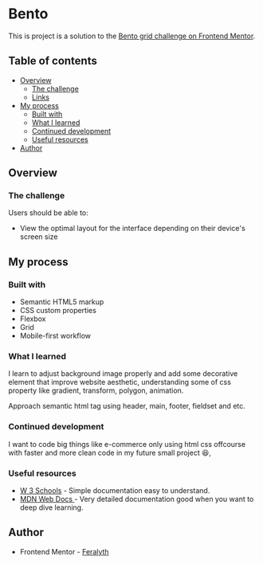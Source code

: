 # Bento

This is project is a solution to the [Bento grid challenge on Frontend Mentor](https://www.frontendmentor.io/challenges/bento-grid-RMydElrlOj). 

## Table of contents

- [Overview](#overview)
  - [The challenge](#the-challenge)
  - [Links](#links)
- [My process](#my-process)
  - [Built with](#built-with)
  - [What I learned](#what-i-learned)
  - [Continued development](#continued-development)
  - [Useful resources](#useful-resources)
- [Author](#author)

## Overview

### The challenge

Users should be able to:

- View the optimal layout for the interface depending on their device's screen size

## My process

### Built with

- Semantic HTML5 markup
- CSS custom properties
- Flexbox
- Grid
- Mobile-first workflow

### What I learned

I learn to adjust background image properly and add some decorative element that improve website aesthetic, understanding some of css property like gradient, transform, polygon, animation.

Approach semantic html tag using header, main, footer, fieldset and etc.

### Continued development

I want to code big things like e-commerce only using html css offcourse with faster and more clean code in my future small project 😆,

### Useful resources

- [W 3 Schools](https://www.w3schools.com/css/default.asp) - Simple documentation easy to understand.
- [MDN Web Docs ](https://developer.mozilla.org/en-US/docs/Web/API) - Very detailed documentation good when you want to deep dive learning.

## Author

- Frontend Mentor - [Feralyth](https://www.frontendmentor.io/profile/Feralyth)
